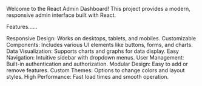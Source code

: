 Welcome to the React Admin Dashboard! This project provides a modern, responsive admin interface built with React.

Features......

Responsive Design: Works on desktops, tablets, and mobiles.
Customizable Components: Includes various UI elements like buttons, forms, and charts.
Data Visualization: Supports charts and graphs for data display.
Easy Navigation: Intuitive sidebar with dropdown menus.
User Management: Built-in authentication and authorization.
Modular Design: Easy to add or remove features.
Custom Themes: Options to change colors and layout styles.
High Performance: Fast load times and smooth operation.
